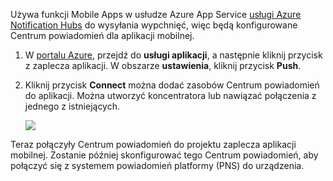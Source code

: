 Używa funkcji Mobile Apps w usłudze Azure App Service [usługi Azure Notification Hubs] do wysyłania wypchnięć, więc będą konfigurowane Centrum powiadomień dla aplikacji mobilnej.

1. W [portalu Azure], przejdź do **usługi aplikacji**, a następnie kliknij przycisk z zaplecza aplikacji. W obszarze **ustawienia**, kliknij przycisk **Push**.
2. Kliknij przycisk **Connect** można dodać zasobów Centrum powiadomień do aplikacji. Można utworzyć koncentratora lub nawiązać połączenia z jednego z istniejących.

    ![](./media/app-service-mobile-create-notification-hub/configure-hub-flow.png)

Teraz połączyły Centrum powiadomień do projektu zaplecza aplikacji mobilnej. Zostanie później skonfigurować tego Centrum powiadomień, aby połączyć się z systemem powiadomień platformy (PNS) do urządzenia.

[portalu Azure]: https://portal.azure.com/
[usługi Azure Notification Hubs]: https://azure.microsoft.com/en-us/documentation/articles/notification-hubs-push-notification-overview/
